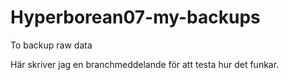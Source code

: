 # Hyperborean07-my-backups
To backup raw data



Här skriver jag en branchmeddelande för att testa hur det funkar.

